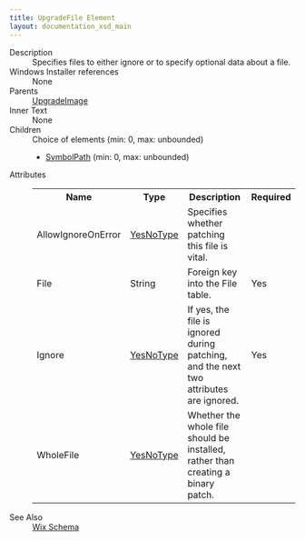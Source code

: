 ```yaml
---
title: UpgradeFile Element
layout: documentation_xsd_main
---
```

<dl>
  <dt>Description</dt>
  <dd>Specifies files to either ignore or to specify optional data about a file.</dd>
  <dt>Windows Installer references</dt>
  <dd>None</dd>
  <dt>Parents</dt>
  <dd>
    <a href="../upgradeimage/">UpgradeImage</a>
  </dd>
  <dt>Inner Text</dt>
  <dd>None</dd>
  <dt>Children</dt>
  <dd>Choice of elements (min: 0, max: unbounded)<ul><li><a href="../symbolpath/">SymbolPath</a> (min: 0, max: unbounded)</li></ul></dd>
  <dt>Attributes</dt>
  <dd>
    <table cellspacing="0" cellpadding="0" class="schema">
      <tr>
        <th width="15%">Name</th>
        <th width="15%">Type</th>
        <th width="65%">Description</th>
        <th width="15%">Required</th>
      </tr>
      <tr>
        <td>AllowIgnoreOnError</td>
        <td><a href="../simple_type_yesnotype/">YesNoType</a></td>
        <td>Specifies whether patching this file is vital.</td>
        <td>&nbsp;</td>
      </tr>
      <tr>
        <td>File</td>
        <td>String</td>
        <td>Foreign key into the File table.</td>
        <td>Yes</td>
      </tr>
      <tr>
        <td>Ignore</td>
        <td><a href="../simple_type_yesnotype/">YesNoType</a></td>
        <td>If yes, the file is ignored during patching, and the next two attributes are ignored.</td>
        <td>Yes</td>
      </tr>
      <tr>
        <td>WholeFile</td>
        <td><a href="../simple_type_yesnotype/">YesNoType</a></td>
        <td>Whether the whole file should be installed, rather than creating a binary patch.</td>
        <td>&nbsp;</td>
      </tr>
    </table>
  </dd>
  <dt>See Also</dt>
  <dd>
    <a href="../">Wix Schema</a>
  </dd>
</dl>
